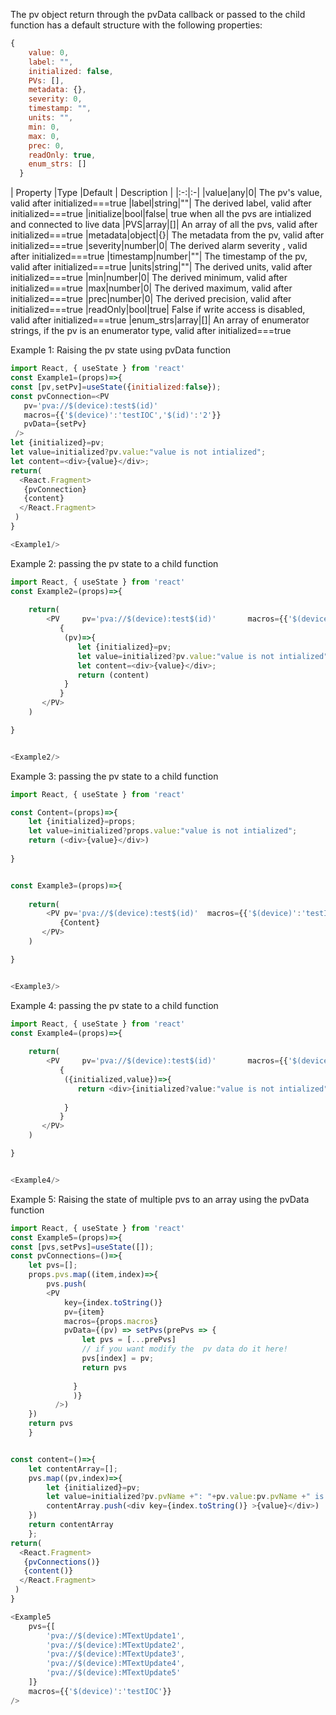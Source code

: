 The pv object return through the pvData callback or passed to the child function has a default structure with the following properties:

```js static
{
    value: 0,
    label: "",
    initialized: false,
    PVs: [],
    metadata: {},
    severity: 0,
    timestamp: "",
    units: "",
    min: 0,
    max: 0,
    prec: 0,
    readOnly: true,
    enum_strs: []
  }
```
|  Property |Type |Default | Description |
|:-:|:-|
|value|any|0| The pv's value, valid after initialized===true
|label|string|""| The derived label, valid after initialized===true
|initialize|bool|false| true when all the pvs are intialized and connected to live data
|PVS|array|[]| An array of all the pvs, valid after initialized===true
|metadata|object|{}| The metadata from the pv, valid after initialized===true
|severity|number|0| The derived alarm severity , valid after initialized===true
|timestamp|number|""| The timestamp of the pv, valid after initialized===true
|units|string|""| The derived units, valid after initialized===true
|min|number|0| The derived minimum, valid after initialized===true
|max|number|0| The derived maximum, valid after initialized===true
|prec|number|0| The derived precision, valid after initialized===true
|readOnly|bool|true| False if write access is disabled, valid after initialized===true
|enum_strs|array|[]| An array of enumerator strings, if the pv is an enumerator type, valid after initialized===true

Example 1: Raising the pv state using pvData function

```js
import React, { useState } from 'react'
const Example1=(props)=>{
const [pv,setPv]=useState({initialized:false});
const pvConnection=<PV
   pv='pva://$(device):test$(id)'
   macros={{'$(device)':'testIOC','$(id)':'2'}} 
   pvData={setPv}
 />
let {initialized}=pv;
let value=initialized?pv.value:"value is not intialized";
let content=<div>{value}</div>;
return(   
  <React.Fragment>
   {pvConnection}
   {content}
  </React.Fragment>
 )
}

<Example1/>
```
Example 2: passing the pv state to a child function

```js
import React, { useState } from 'react'
const Example2=(props)=>{
    
    return(
        <PV     pv='pva://$(device):test$(id)'       macros={{'$(device)':'testIOC','$(id)':'2'}} >
           { 
            (pv)=>{
               let {initialized}=pv;
               let value=initialized?pv.value:"value is not intialized";
               let content=<div>{value}</div>;
               return (content)
            }
           }
       </PV>
    )

}


<Example2/>
```


Example 3: passing the pv state to a child function

```js
import React, { useState } from 'react'

const Content=(props)=>{
    let {initialized}=props;
    let value=initialized?props.value:"value is not intialized";
    return (<div>{value}</div>)
    
}


const Example3=(props)=>{
    
    return(
        <PV pv='pva://$(device):test$(id)'  macros={{'$(device)':'testIOC','$(id)':'2'}} >
           {Content}
       </PV>
    )

}


<Example3/>
```

Example 4: passing the pv state to a child function

```js
import React, { useState } from 'react'
const Example4=(props)=>{
    
    return(
        <PV     pv='pva://$(device):test$(id)'       macros={{'$(device)':'testIOC','$(id)':'2'}} >
           { 
            ({initialized,value})=>{
               return <div>{initialized?value:"value is not intialized"}</div>
               
            }
           }
       </PV>
    )

}


<Example4/>
```

Example 5: Raising the state of multiple pvs to an array using  the pvData function

```js
import React, { useState } from 'react'
const Example5=(props)=>{
const [pvs,setPvs]=useState([]);
const pvConnections=()=>{
    let pvs=[];
    props.pvs.map((item,index)=>{
        pvs.push(
        <PV
            key={index.toString()}
            pv={item}
            macros={props.macros} 
            pvData={(pv) => setPvs(prePvs => {
                let pvs = [...prePvs]
                // if you want modify the  pv data do it here!
                pvs[index] = pv;
                return pvs
  
              }
              )}
          />)
    })
    return pvs
    }


const content=()=>{
    let contentArray=[];
    pvs.map((pv,index)=>{
        let {initialized}=pv;
        let value=initialized?pv.pvName +": "+pv.value:pv.pvName +" is not initialized";
        contentArray.push(<div key={index.toString()} >{value}</div>)
    })
    return contentArray
    };
return(   
  <React.Fragment>
   {pvConnections()}
   {content()}
  </React.Fragment>
 )
}

<Example5
    pvs={[
        'pva://$(device):MTextUpdate1',
        'pva://$(device):MTextUpdate2',
        'pva://$(device):MTextUpdate3',
        'pva://$(device):MTextUpdate4',
        'pva://$(device):MTextUpdate5'
    ]}
    macros={{'$(device)':'testIOC'}} 
/>
```